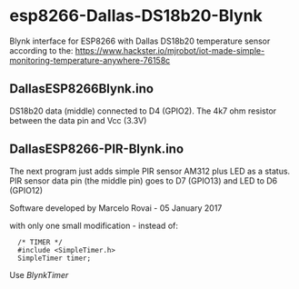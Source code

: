 # esp8266-Dallas-DS18b20-Blynk
Blynk interface for ESP8266 with Dallas DS18b20 temperature sensor according to the: 
  https://www.hackster.io/mjrobot/iot-made-simple-monitoring-temperature-anywhere-76158c

## DallasESP8266Blynk.ino
DS18b20 data (middle) connected to D4 (GPIO2). The 4k7 ohm resistor between the data pin and Vcc (3.3V) 

## DallasESP8266-PIR-Blynk.ino
The next program just adds simple PIR sensor AM312 plus LED as a status. 
PIR sensor data pin (the middle pin) goes to D7 (GPIO13) and LED to D6 (GPIO12) 

Software developed by Marcelo Rovai - 05 January 2017

with only one small modification - instead of: 

```
  /* TIMER */
  #include <SimpleTimer.h>
  SimpleTimer timer;
```

Use *BlynkTimer*
